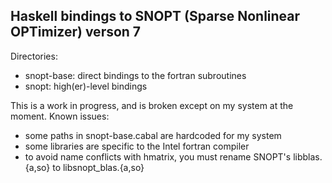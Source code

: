 ## Haskell bindings to SNOPT (Sparse Nonlinear OPTimizer) verson 7

Directories:
+ snopt-base: direct bindings to the fortran subroutines
+ snopt: high(er)-level bindings

This is a work in progress, and is broken except on my system at the moment. Known issues:
- some paths in snopt-base.cabal are hardcoded for my system
- some libraries are specific to the Intel fortran compiler
- to avoid name conflicts with hmatrix, you must rename SNOPT's libblas.{a,so} to libsnopt_blas.{a,so}
